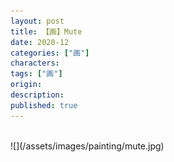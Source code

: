 ```yaml
---
layout: post
title: 【画】Mute
date: 2020-12
categories: ["画"]
characters: 
tags: ["画"]
origin: 
description: 
published: true
---
```


<br>
![](/assets/images/painting/mute.jpg)
